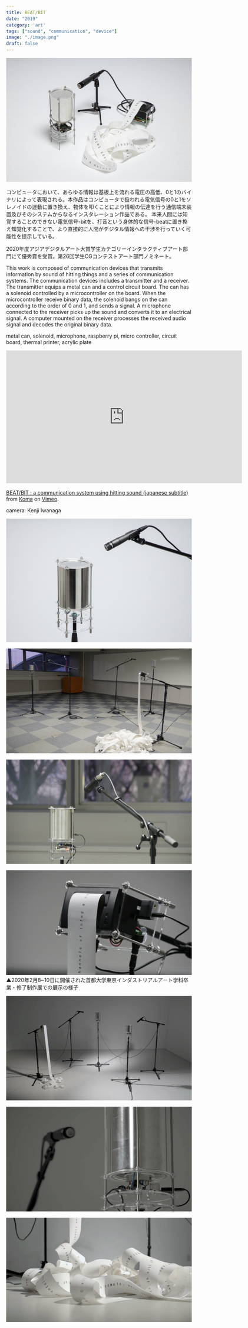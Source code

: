 ```yaml
---
title: BEAT/BIT
date: "2019"
category: 'art'
tags: ["sound", "communication", "device"]
image: "./image.png"
draft: false
---
```


![beat-bit](./b_01.png)

コンピュータにおいて、あらゆる情報は基板上を流れる電圧の高低、0と1のバイナリによって表現される。本作品はコンピュータで扱われる電気信号の0と1をソレノイドの運動に置き換え、物体を叩くことにより情報の伝達を行う通信端末装置及びそのシステムからなるインスタレーション作品である。 本来人間には知覚することのできない電気信号-bitを、打音という身体的な信号-beatに置き換え知覚化することで、より直接的に人間がデジタル情報への干渉を行っていく可能性を提示している。

2020年度アジアデジタルアート大賞学生カテゴリーインタラクティブアート部門にて優秀賞を受賞。第26回学生CGコンテストアート部門ノミネート。

This work is composed of communication devices that transmits information by sound of hitting things and a series of communication systems. The communication devices includes a transmitter and a receiver. The transmitter equips a metal can and a control circuit board. The can has a solenoid controlled by a microcontroller on the board. When the microcontroller receive binary data, the solenoid bangs on the can according to the order of 0 and 1, and sends a signal. A microphone connected to the receiver picks up the sound and converts it to an electrical signal. A computer mounted on the receiver processes the received audio signal and decodes the original binary data.

metal can, solenoid, microphone, raspberry pi, micro controller, circuit board, thermal printer, acrylic plate

<iframe src="https://player.vimeo.com/video/407526871?h=53f92595a4" width="640" height="360" frameborder="0" allow="autoplay; fullscreen; picture-in-picture" allowfullscreen></iframe>
<p><a href="https://vimeo.com/407526871">BEAT/BIT : a communication system using hitting sound (japanese subtitle)</a> from <a href="https://vimeo.com/keitamiyashita">Koma</a> on <a href="https://vimeo.com">Vimeo</a>.</p>

camera: Kenji Iwanaga

![beat-bit](./b_02.png)

![beat-bit](./e_00.jpg)

![beat-bit](./e_01.jpg)

![beat-bit](./e_02.jpg)
▲2020年2月8~10日に開催された首都大学東京インダストリアルアート学科卒業・修了制作展での展示の様子

![beat-bit](./v_00.png)

![beat-bit](./v_01.png)

![beat-bit](./v_02.png)

